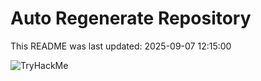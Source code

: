 # Auto Regenerate Repository

This README was last updated: 2025-09-07 12:15:00

 ![TryHackMe](https://tryhackme.com/badge/533634)